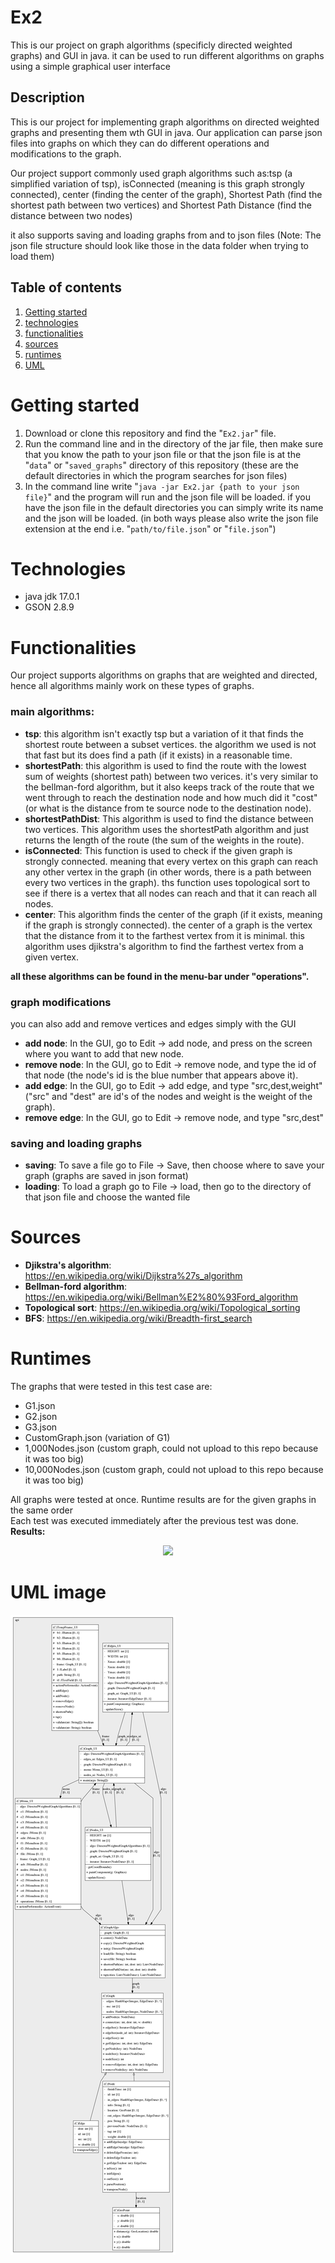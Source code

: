 # Ex2

This is our project on graph algorithms (specificly directed weighted graphs) and GUI in java. it can be used to run
different algorithms on graphs using a simple graphical user interface

## Description

This is our project for implementing graph algorithms on directed weighted graphs and presenting them wth GUI in java.
Our application can parse json files into graphs on which they can do different operations and modifications to the
graph.

Our project support commonly used graph algorithms such as:tsp (a simplified variation of tsp), isConnected
(meaning is this graph strongly connected), center (finding the center of the graph), Shortest Path (find the shortest
path between two vertices) and Shortest Path Distance
(find the distance between two nodes)

it also supports saving and loading graphs from and to json files
(Note: The json file structure should look like those in the data folder when trying to load them)

## Table of contents

1. [Getting started](#Getting-started)
2. [technologies](#Technologies)
3. [functionalities](#Functionalities)
4. [sources](#Sources)
5. [runtimes](#Runtimes)
6. [UML](#UML-image)

# Getting started

1. Download or clone this repository and find the "`Ex2.jar`" file.
2. Run the command line and in the directory of the jar file, then make sure that you know the path to your json file or
   that the json file is at the "`data`" or "`saved_graphs`" directory of this repository
   (these are the default directories in which the program searches for json files)
3. In the command line write "`java -jar Ex2.jar {path to your json file}`" and the program will run and the json file
   will be loaded. if you have the json file in the default directories you can simply write its name and the json will
   be loaded. (in both ways please also write the json file extension at the end i.e. "`path/to/file.json`"
   or "`file.json`")

# Technologies

* java jdk 17.0.1
* GSON 2.8.9

# Functionalities

Our project supports algorithms on graphs that are weighted and directed, hence all algorithms mainly work on these
types of graphs.

### main algorithms:

* **tsp**: this algorithm isn't exactly tsp but a variation of it that finds the shortest route between a subset
  vertices. the algorithm we used is not that fast but its does find a path (if it exists) in a reasonable time.
* **shortestPath**: this algorithm is used to find the route with the lowest sum of weights (shortest path) between two
  verices. it's very similar to the bellman-ford algorithm, but it also keeps track of the route that we went through to
  reach the destination node and how much did it "cost" (or what is the distance from te source node to the destination
  node).
* **shortestPathDist**: This algorithm is used to find the distance between two vertices. This algorithm uses the
  shortestPath algorithm and just returns the length of the route (the sum of the weights in the route).
* **isConnected**: This function is used to check if the given graph is strongly connected. meaning that every vertex on
  this graph can reach any other vertex in the graph (in other words, there is a path between every two vertices in the
  graph). ths function uses topological sort to see if there is a vertex that all nodes can reach and that it can reach
  all nodes.
* **center**: This algorithm finds the center of the graph (if it exists, meaning if the graph is strongly connected).
  the center of a graph is the vertex that the distance from it to the farthest vertex from it is minimal. this
  algorithm uses djikstra's algorithm to find the farthest vertex from a given vertex.

**all these algorithms can be found in the menu-bar under "operations".**

### graph modifications

you can also add and remove vertices and edges simply with the GUI

* **add node**: In the GUI, go to Edit -> add node, and press on the screen where you want to add that new node.
* **remove node**: In the GUI, go to Edit -> remove node, and type the id of that node (the node's id is the blue number
  that appears above it).
* **add edge**: In the GUI, go to Edit -> add edge, and type "src,dest,weight" ("src" and "dest" are id's of the nodes
  and weight is the weight of the graph).
* **remove edge**: In the GUI, go to Edit -> remove node, and type "src,dest"

### saving and loading graphs

* **saving**: To save a file go to File -> Save, then choose where to save your graph (graphs are saved in json format)
* **loading**: To load a graph go to File -> load, then go to the directory of that json file and choose the wanted file

# Sources

* **Djikstra's algorithm**: https://en.wikipedia.org/wiki/Dijkstra%27s_algorithm
* **Bellman-ford algorithm**: https://en.wikipedia.org/wiki/Bellman%E2%80%93Ford_algorithm
* **Topological sort**: https://en.wikipedia.org/wiki/Topological_sorting
* **BFS**: https://en.wikipedia.org/wiki/Breadth-first_search

# Runtimes

The graphs that were tested in this test case are:

* G1.json
* G2.json
* G3.json
* CustomGraph.json (variation of G1)
* 1,000Nodes.json (custom graph, could not upload to this repo because it was too big)
* 10,000Nodes.json (custom graph, could not upload to this repo because it was too big)

All graphs were tested at once. Runtime results are for the given graphs in the same order  
Each test was executed immediately after the previous test was done.  
**Results:**
<p align="center">
<img src="https://user-images.githubusercontent.com/77681248/145725865-b31c6f95-3b7e-405e-8e3f-6bbaba471fa0.jpg">
</p>  

# UML image

![](hugeUML.png)
